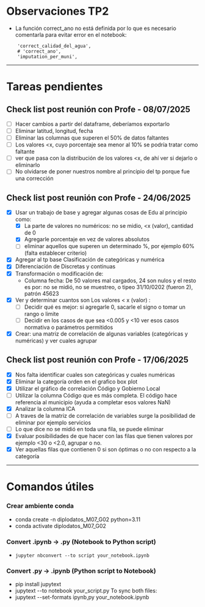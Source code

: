 
# Observaciones TP2

- La función correct_ano no está definida por lo que es necesario comentarla para evitar error en el notebook:

```
    'correct_calidad_del_agua',
    # 'correct_ano',
    'imputation_per_muni',
```

---

# Tareas pendientes

## Check list post reunión con Profe - 08/07/2025
- [ ] Hacer cambios a partir del dataframe, deberíamos exportarlo
- [ ] Eliminar latitud, longitud, fecha 
- [ ] Eliminar las columnas que superen el 50% de datos faltantes 
- [ ] Los valores <x, cuyo porcentaje sea menor al 10% se podría tratar como faltante
- [ ] ver que pasa con la distribución de los valores <x, de ahí ver si dejarlo o eliminarlo
- [ ] No olvidarse de poner nuestros nombre al principio del tp porque fue una corrección

## Check list post reunión con Profe - 24/06/2025
- [x] Usar un trabajo de  base y agregar algunas cosas de Edu al principio como:
  - [x] La parte de valores no numéricos: no se midio, <x (valor), cantidad de 0 
  - [x] Agregarle porcentaje en vez de valores absolutos
  - [ ] eliminar aquellos que superen un determinado %, por ejemplo 60% (falta establecer criterio)
- [x] Agregar al tp base Clasificación de categóricas y numérica
- [x] Diferenciación de Discretas y continuas
- [x] Transformación  o modificación de:
  - Columna fecha: De 50 valores mal cargados, 24 son nulos y el resto es por: no se midió, no se muestreo, o tipeo 31/10/0202 (fueron 2), patrón 45623
- [x] Ver y determinar cuantos son Los valores < x (valor) :
  - [ ] Decidir qué es mejor: si agregarle 0, sacarle el signo o tomar un rango o limite
  - [ ] Decidir en los casos de que sea <0.005 y <10 ver esos casos normativa o parámetros permitidos
- [x] Crear: una matriz de correlación de algunas variables (categóricas y numéricas) y ver cuales agrupar

## Check list post reunión con Profe - 17/06/2025
- [x] Nos falta identificar cuales son categóricas y cuales numéricas
- [x] Eliminar la categoría orden en el grafico box plot
- [x] Utilizar el gráfico de correlación Código y Gobierno Local
- [ ] Utilizar la columna Código que es más completa. El código hace referencia al municipio (ayuda a completar esos  valores NaN) 
- [x] Analizar la columna ICA
- [ ] A traves de la matriz de correlación de variables surge la posibilidad de eliminar por ejemplo servicios 
- [ ] Lo que dice no se midió en toda una fila, se puede eliminar 
- [x] Evaluar posibilidades de que hacer con las filas que tienen valores por ejemplo <30 o <2.0, agrupar o no.
- [x] Ver aquellas filas que contienen 0 si son óptimas o no con respecto a la categoría

---

# Comandos útiles

### Crear ambiente conda
- conda create -n diplodatos_M07_G02 python=3.11
- conda activate diplodatos_M07_G02

### Convert .ipynb → .py (Notebook to Python script)
- `jupyter nbconvert --to script your_notebook.ipynb`

### Convert .py → .ipynb (Python script to Notebook)
- pip install jupytext
- jupytext --to notebook your_script.py
To sync both files:
- jupytext --set-formats ipynb,py your_notebook.ipynb
